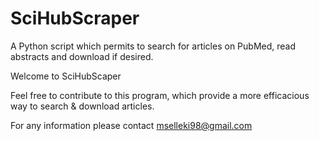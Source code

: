 # SciHubScraper
A Python script which permits to search for articles on PubMed, read abstracts and download if desired. 

Welcome to SciHubScaper

Feel free to contribute to this program, which provide a more efficacious way to search & download articles.

For any information please contact mselleki98@gmail.com 
